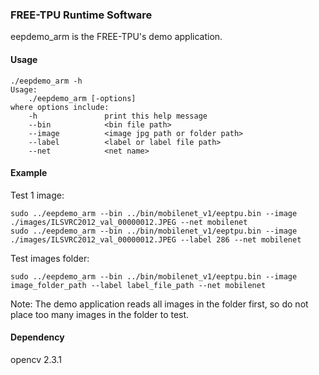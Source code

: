 ### FREE-TPU Runtime Software
eepdemo_arm is the FREE-TPU's demo application.

#### Usage
```
./eepdemo_arm -h
Usage: 
    ./eepdemo_arm [-options]
where options include:
    -h               print this help message
    --bin            <bin file path>        
    --image          <image jpg path or folder path>
    --label          <label or label file path>      
    --net            <net name> 

```

#### Example
Test 1 image: 
```
sudo ../eepdemo_arm --bin ../bin/mobilenet_v1/eeptpu.bin --image ./images/ILSVRC2012_val_00000012.JPEG --net mobilenet
sudo ../eepdemo_arm --bin ../bin/mobilenet_v1/eeptpu.bin --image ./images/ILSVRC2012_val_00000012.JPEG --label 286 --net mobilenet
```
Test images folder:
```
sudo ../eepdemo_arm --bin ../bin/mobilenet_v1/eeptpu.bin --image image_folder_path --label label_file_path --net mobilenet
```
Note: The demo application reads all images in the folder first, so do not place too many images in the folder to test.


#### Dependency
opencv 2.3.1 

